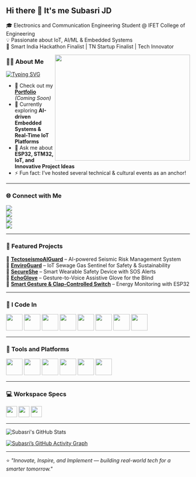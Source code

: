 ## Hi there 👋 It's me **Subasri JD**  

🎓 Electronics and Communication Engineering Student @ IFET College of Engineering  
💡 Passionate about IoT, AI/ML & Embedded Systems  
🚀 Smart India Hackathon Finalist | TN Startup Finalist | Tech Innovator  

<img align="right" width="370" height="290" src="https://i.pinimg.com/originals/17/8a/2c/178a2cc52f4ff6c5874c157a9b06c9c9.gif">

### 👩‍💻 About Me  
[![Typing SVG](https://readme-typing-svg.demolab.com?font=Poppins&size=24&pause=1000&color=00C7B7&width=600&lines=IoT+Developer+💡;AI+%26+ML+Enthusiast+🤖;Embedded+Systems+Innovator+⚙️;Hackathon+Finalist+🏆;Tech+Speaker+%26+Event+Organizer+🎤)](https://git.io/typing-svg)

- 🔭 Check out my [**Portfolio**](#) *(Coming Soon)*  
- 🌱 Currently exploring **AI-driven Embedded Systems & Real-Time IoT Platforms**  
- 💬 Ask me about **ESP32, STM32, IoT, and Innovative Project Ideas**  
- ⚡ Fun fact: I’ve hosted several technical & cultural events as an anchor!  

---

### 🌐 Connect with Me  
[<img src="https://img.shields.io/badge/LinkedIn-0077B5?style=for-the-badge&logo=linkedin&logoColor=white"/>](https://linkedin.com/in/subasri-jd)  
[<img src="https://img.shields.io/badge/GitHub-181717?style=for-the-badge&logo=github&logoColor=white"/>](https://github.com/SubasriJD)  
[<img src="https://img.shields.io/badge/Gmail-D14836?style=for-the-badge&logo=gmail&logoColor=white"/>](mailto:subasrijd@gmail.com)  
[<img src="https://img.shields.io/badge/Instagram-E4405F?style=for-the-badge&logo=instagram&logoColor=white"/>](https://instagram.com/_subasri.jd_)  

---

### 💼 Featured Projects  
🔹 [**TectoseismoAIGuard**](#) – AI-powered Seismic Risk Management System  
🔹 [**EnviroGuard**](#) – IoT Sewage Gas Sentinel for Safety & Sustainability  
🔹 [**SecureShe**](#) – Smart Wearable Safety Device with SOS Alerts  
🔹 [**EchoGlove**](#) – Gesture-to-Voice Assistive Glove for the Blind  
🔹 [**Smart Gesture & Clap-Controlled Switch**](#) – Energy Monitoring with ESP32  

---

### 🧠 I Code In  
<img height="45" src="https://img.icons8.com/color/48/c-programming.png"/> 
<img height="45" src="https://img.icons8.com/color/48/c-plus-plus-logo.png"/> 
<img height="45" src="https://img.icons8.com/color/48/python.png"/> 
<img height="45" src="https://img.icons8.com/color/48/arduino.png"/> 
<img height="45" src="https://img.icons8.com/color/48/matlab.png"/> 
<img height="45" src="https://img.icons8.com/color/48/html-5.png"/> 
<img height="45" src="https://img.icons8.com/color/48/css3.png"/> 
<img height="45" src="https://img.icons8.com/color/48/javascript.png"/> 

---

### 🧩 Tools and Platforms  
<img height="45" src="https://img.icons8.com/color/48/visual-studio-code-2019.png"/> 
<img height="45" src="https://img.icons8.com/color/48/git.png"/> 
<img height="45" src="https://img.icons8.com/doodle/48/adobe-photoshop.png"/> 
<img height="45" src="https://img.icons8.com/color/48/proteus.png"/> 
<img height="45" src="https://img.icons8.com/color/48/figma--v1.png"/> 
<img height="45" src="https://img.icons8.com/fluency/48/multimeter.png"/> 

---

### 💻 Workspace Specs  
<img height="30" src="https://img.shields.io/badge/Windows-10_Pro-0078D6?style=for-the-badge&logo=windows&logoColor=white"/>  
<img height="30" src="https://img.shields.io/badge/ESP32-Open_Source-FF6F00?style=for-the-badge&logo=espressif&logoColor=white"/>  
<img height="30" src="https://img.shields.io/badge/Arduino-Uno-00979D?style=for-the-badge&logo=arduino&logoColor=white"/>  

---

![Subasri's GitHub Stats](https://github-readme-stats.vercel.app/api?username=SubasriJD&theme=radical&show_icons=true&hide=issues,contribs)  

[![Subasri’s GitHub Activity Graph](https://github-readme-activity-graph.vercel.app/graph?username=SubasriJD&bg_color=0d1117&color=00ffee&line=00bfbf&point=ffffff&area=true&hide_border=true)](https://github.com/ashutosh00710/github-readme-activity-graph)

---

⭐ *"Innovate, Inspire, and Implement — building real-world tech for a smarter tomorrow."*  

